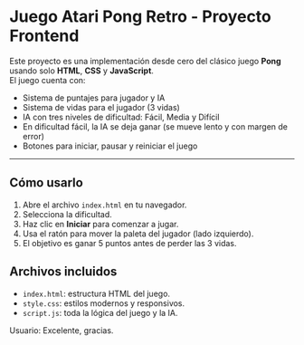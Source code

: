 # Juego Atari Pong Retro - Proyecto Frontend
Este proyecto es una implementación desde cero del clásico juego **Pong** usando solo **HTML**, **CSS** y **JavaScript**.  
El juego cuenta con:

- Sistema de puntajes para jugador y IA
- Sistema de vidas para el jugador (3 vidas)
- IA con tres niveles de dificultad: Fácil, Media y Difícil
- En dificultad fácil, la IA se deja ganar (se mueve lento y con margen de error)
- Botones para iniciar, pausar y reiniciar el juego

---

## Cómo usarlo

1. Abre el archivo `index.html` en tu navegador.
2. Selecciona la dificultad.
3. Haz clic en **Iniciar** para comenzar a jugar.
4. Usa el ratón para mover la paleta del jugador (lado izquierdo).
5. El objetivo es ganar 5 puntos antes de perder las 3 vidas.

##  Archivos incluidos

- `index.html`: estructura HTML del juego.
- `style.css`: estilos modernos y responsivos.
- `script.js`: toda la lógica del juego y la IA.


Usuario: 
Excelente, gracias.
